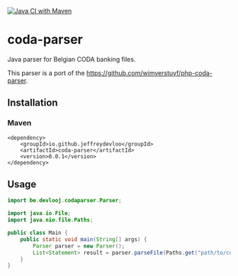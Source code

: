 [![Java CI with Maven](https://github.com/JeffreyDevloo/coda-parser/actions/workflows/test.workflow.yml/badge.svg)](https://github.com/JeffreyDevloo/coda-parser/actions/workflows/test.workflow.yml)

# coda-parser
Java parser for Belgian CODA banking files.

This parser is a port of the https://github.com/wimverstuyf/php-coda-parser.

## Installation
### Maven
```
<dependency>
    <groupId>io.github.jeffreydevloo</groupId>
    <artifactId>coda-parser</artifactId>
    <version>0.0.1</version>
</dependency>
```

## Usage

```java
import be.devlooj.codaparser.Parser;

import java.io.File;
import java.nio.file.Paths;

public class Main {
    public static void main(String[] args) {
        Parser parser = new Parser();
        List<Statement> result = parser.parseFile(Paths.get("path/to/coda-file.txt").toFile());
    }
}
```

